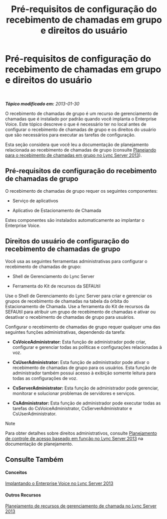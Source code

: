 ﻿---
title: Pré-requisitos de configuração do recebimento de chamadas em grupo e direitos do usuário
TOCTitle: Pré-requisitos de configuração do recebimento de chamadas em grupo e direitos do usuário
ms:assetid: 8757b1d3-751d-49c3-b1b8-b678f663f18e
ms:mtpsurl: https://technet.microsoft.com/pt-br/library/JJ945641(v=OCS.15)
ms:contentKeyID: 52057645
ms.date: 05/19/2016
mtps_version: v=OCS.15
ms.translationtype: HT
---

# Pré-requisitos de configuração do recebimento de chamadas em grupo e direitos do usuário

 

_**Tópico modificado em:** 2013-01-30_

O recebimento de chamadas de grupo é um recurso de gerenciamento de chamadas que é instalado por padrão quando você implanta o Enterprise Voice. Este tópico descreve o que é necessário ter no local antes de configurar o recebimento de chamadas de grupo e os direitos do usuário que são necessários para executar as tarefas de configuração.

Esta seção considera que você leu a documentação de planejamento relacionada ao recebimento de chamadas de grupo (consulte [Planejando para o recebimento de chamadas em grupo no Lync Server 2013](lync-server-2013-planning-for-group-call-pickup.md)).

## Pré-requisitos de configuração do recebimento de chamadas de grupo

O recebimento de chamadas de grupo requer os seguintes componentes:

  - Serviço de aplicativos

  - Aplicativo de Estacionamento de Chamada

Estes componentes são instalados automaticamente ao implantar o Enterprise Voice.

## Direitos do usuário de configuração do recebimento de chamadas de grupo

Você usa as seguintes ferramentas administrativas para configurar o recebimento de chamadas de grupo:

  - Shell de Gerenciamento do Lync Server

  - Ferramenta do Kit de recursos da SEFAUtil

Use o Shell de Gerenciamento do Lync Server para criar e gerenciar os grupos de recebimento de chamadas na tabela da órbita do Estacionamento de Chamada. Use a ferramenta do Kit de recursos da SEFAUtil para atribuir um grupo de recebimento de chamadas e ativar ou desativar o recebimento de chamadas de grupo para usuários.

Configurar o recebimento de chamadas de grupo requer qualquer uma das seguintes funções administrativas, dependendo da tarefa:

  - **CsVoiceAdministrator:** Esta função de administrador pode criar, configurar e gerenciar todas as políticas e configurações relacionadas à voz.

  - **CsUserAdministrator:** Esta função de administrador pode ativar o recebimento de chamadas de grupo para os usuários. Esta função de administrador também possui acesso à exibição somente leitura para todas as configurações de voz.

  - **CsServerAdministrator:** Esta função de administrador pode gerenciar, monitorar e solucionar problemas de servidores e serviços.

  - **CsAdministrator:** Esta função de administrador pode executar todas as tarefas do CsVoiceAdministrator, CsServerAdministrator e CsUserAdministrator.

> [!NOTE]  
> Para obter detalhes sobre direitos administrativos, consulte <a href="lync-server-2013-planning-for-role-based-access-control.md">Planejamento de controle de acesso baseado em função no Lync Server 2013</a> na documentação de planejamento.

## Consulte Também

#### Conceitos

[Implantando o Enterprise Voice no Lync Server 2013](lync-server-2013-deploying-enterprise-voice.md)  

#### Outros Recursos

[Planejamento de recursos de gerenciamento de chamada no Lync Server 2013](lync-server-2013-planning-for-call-management-features.md)

